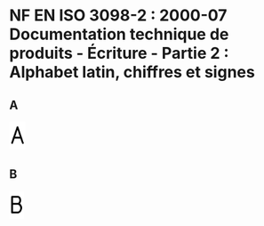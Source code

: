 # NF EN ISO 3098-2 : 2000-07	Documentation technique de produits - Écriture - Partie 2 : Alphabet latin, chiffres et signes


## A

<img src="Glyphes/A_ISOGPS.svg" alt="A 001/00" style="height:50px;"/>

## B

<img src="Glyphes/B_ISOGPS.svg" alt="B 002/00" style="height:50px;"/>
